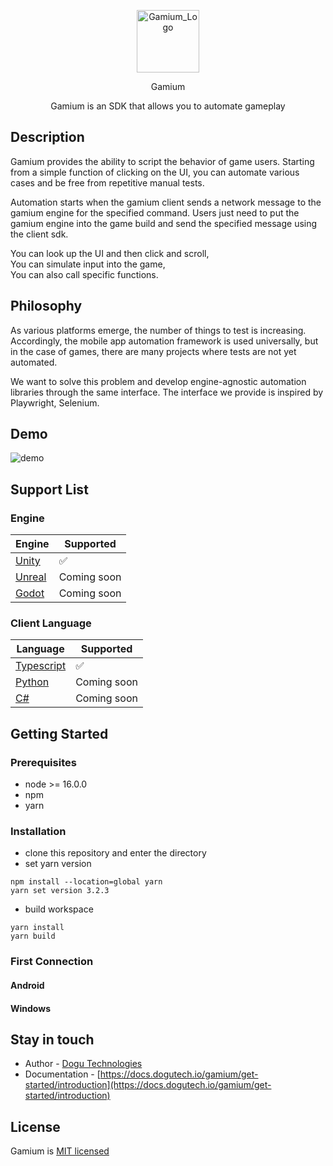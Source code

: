 <p align="center">
<img src="https://s3.ap-northeast-2.amazonaws.com/public.dogutech.io/dogu/gamium/dogu-gamium-logo.png" width="100px" height="100px" title="Gamium_Logo"/>
</p>
<p align="center">
Gamium
</p>
<p align="center">
Gamium is an SDK that allows you to automate gameplay
</p>

## Description

Gamium provides the ability to script the behavior of game users. Starting from a simple function of clicking on the UI, you can automate various cases and be free from repetitive manual tests.

Automation starts when the gamium client sends a network message to the gamium engine for the specified command.
Users just need to put the gamium engine into the game build and send the specified message using the client sdk.

You can look up the UI and then click and scroll,  
You can simulate input into the game,  
You can also call specific functions.

## Philosophy

As various platforms emerge, the number of things to test is increasing. Accordingly, the mobile app automation framework is used universally, but in the case of games, there are many projects where tests are not yet automated.

We want to solve this problem and develop engine-agnostic automation libraries through the same interface.
The interface we provide is inspired by Playwright, Selenium.

## Demo

![demo](https://s3.ap-northeast-2.amazonaws.com/public.dogutech.io/dogu/gamium/gamium-dogurpgsample_demo.gif)

## Support List

### Engine

| Engine                             | Supported   |
| ---------------------------------- | ----------- |
| [Unity](https://unity.com)         | ✅          |
| [Unreal](https://unrealengine.com) | Coming soon |
| [Godot](https://godotengine.org/)  | Coming soon |

### Client Language

| Language                                         | Supported   |
| ------------------------------------------------ | ----------- |
| [Typescript](https://www.typescriptlang.org/)    | ✅          |
| [Python](https://www.python.org/)                | Coming soon |
| [C#](https://learn.microsoft.com/dotnet/csharp/) | Coming soon |

## Getting Started

### Prerequisites

- node >= 16.0.0
- npm
- yarn

### Installation

- clone this repository and enter the directory
- set yarn version

```code
npm install --location=global yarn
yarn set version 3.2.3
```

- build workspace

```code
yarn install
yarn build
```

### First Connection

#### Android

#### Windows

## Stay in touch

- Author - [Dogu Technologies](https://dogutech.io)
- Documentation - [https://docs.dogutech.io/gamium/get-started/introduction](https://docs.dogutech.io/gamium/get-started/introduction)

## License

Gamium is [MIT licensed](LICENSE)
